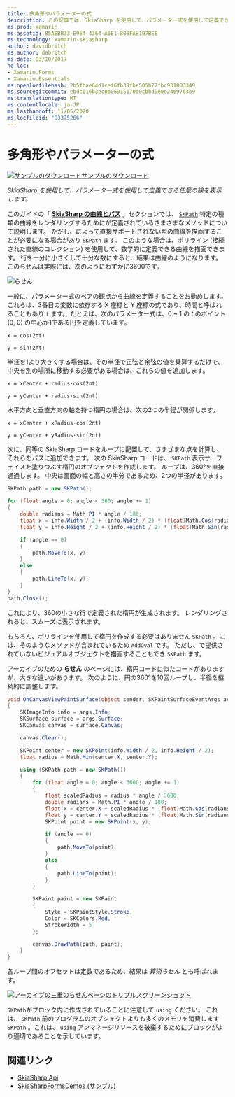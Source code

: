 ```yaml
---
title: 多角形やパラメーターの式
description: この記事では、SkiaSharp を使用して、パラメーター式を使用して定義できる任意の線を表示する方法について説明し、サンプルコードを使用してこれを示します。
ms.prod: xamarin
ms.assetid: 85AEBB33-E954-4364-A6E1-808FAB197BEE
ms.technology: xamarin-skiasharp
author: davidbritch
ms.author: dabritch
ms.date: 03/10/2017
no-loc:
- Xamarin.Forms
- Xamarin.Essentials
ms.openlocfilehash: 2b5fbae64d1cef6fb39fbe505b77fbc931803349
ms.sourcegitcommit: ebdc016b3ec0b06915170d0cbbd9e0e2469763b9
ms.translationtype: MT
ms.contentlocale: ja-JP
ms.lasthandoff: 11/05/2020
ms.locfileid: "93375266"
---
```

# <a name="polylines-and-parametric-equations"></a>多角形やパラメーターの式

[![サンプルのダウンロード](~/media/shared/download.png)サンプルのダウンロード](/samples/xamarin/xamarin-forms-samples/skiasharpforms-demos)

_SkiaSharp を使用して、パラメーター式を使用して定義できる任意の線を表示します。_

このガイドの「 [**SkiaSharp の曲線とパス**](../curves/index.md) 」セクションでは、 [`SKPath`](xref:SkiaSharp.SKPath) 特定の種類の曲線をレンダリングするためにが定義されているさまざまなメソッドについて説明します。 ただし、によって直接サポートされない型の曲線を描画することが必要になる場合があり `SKPath` ます。 このような場合は、ポリライン (接続された直線のコレクション) を使用して、数学的に定義できる曲線を描画できます。 行を十分に小さくして十分な数にすると、結果は曲線のようになります。 このらせんは実際には、次のようにわずかに3600です。

![らせん](polylines-images/spiralexample.png)

一般に、パラメーター式のペアの観点から曲線を定義することをお勧めします。 これらは、3番目の変数に依存する X 座標と Y 座標の式であり、時間と呼ばれることもあり `t` ます。 たとえば、次のパラメーター式は、0 ~ 1 の *t* のポイント (0, 0) の中心が1である円を定義しています。

`x = cos(2πt)`

`y = sin(2πt)`

 半径を1より大きくする場合は、その半径で正弦と余弦の値を乗算するだけで、中央を別の場所に移動する必要がある場合は、これらの値を追加します。

`x = xCenter + radius·cos(2πt)`

`y = yCenter + radius·sin(2πt)`

水平方向と垂直方向の軸を持つ楕円の場合は、次の2つの半径が関係します。

`x = xCenter + xRadius·cos(2πt)`

`y = yCenter + yRadius·sin(2πt)`

次に、同等の SkiaSharp コードをループに配置して、さまざまな点を計算し、それらをパスに追加できます。 次の SkiaSharp コードは、 `SKPath` 表示サーフェイスを塗りつぶす楕円のオブジェクトを作成します。 ループは、360°を直接通過します。 中央は画面の幅と高さの半分であるため、2つの半径があります。

```csharp
SKPath path = new SKPath();

for (float angle = 0; angle < 360; angle += 1)
{
    double radians = Math.PI * angle / 180;
    float x = info.Width / 2 + (info.Width / 2) * (float)Math.Cos(radians);
    float y = info.Height / 2 + (info.Height / 2) * (float)Math.Sin(radians);

    if (angle == 0)
    {
        path.MoveTo(x, y);
    }
    else
    {
        path.LineTo(x, y);
    }
}
path.Close();
```

これにより、360の小さな行で定義された楕円が生成されます。 レンダリングされると、スムーズに表示されます。

もちろん、ポリラインを使用して楕円を作成する必要はありません `SKPath` 。には、そのようなメソッドが含まれているため `AddOval` です。 ただし、で提供されていないビジュアルオブジェクトを描画することもでき `SKPath` ます。

アーカイブのための **らせん** のページには、楕円コードに似たコードがありますが、大きな違いがあります。 次のように、円の360°を10回ループし、半径を継続的に調整します。

```csharp
void OnCanvasViewPaintSurface(object sender, SKPaintSurfaceEventArgs args)
{
    SKImageInfo info = args.Info;
    SKSurface surface = args.Surface;
    SKCanvas canvas = surface.Canvas;

    canvas.Clear();

    SKPoint center = new SKPoint(info.Width / 2, info.Height / 2);
    float radius = Math.Min(center.X, center.Y);

    using (SKPath path = new SKPath())
    {
        for (float angle = 0; angle < 3600; angle += 1)
        {
            float scaledRadius = radius * angle / 3600;
            double radians = Math.PI * angle / 180;
            float x = center.X + scaledRadius * (float)Math.Cos(radians);
            float y = center.Y + scaledRadius * (float)Math.Sin(radians);
            SKPoint point = new SKPoint(x, y);

            if (angle == 0)
            {
                path.MoveTo(point);
            }
            else
            {
                path.LineTo(point);
            }
        }

        SKPaint paint = new SKPaint
        {
            Style = SKPaintStyle.Stroke,
            Color = SKColors.Red,
            StrokeWidth = 5
        };

        canvas.DrawPath(path, paint);
    }
}
```

各ループ間のオフセットは定数であるため、結果は *算術らせん* とも呼ばれます。

[![アーカイブの三重のらせんページのトリプルスクリーンショット](polylines-images/archimedeanspiral-small.png)](polylines-images/archimedeanspiral-large.png#lightbox "アーカイブの三重のらせんページのトリプルスクリーンショット")

`SKPath`がブロック内に作成されていることに注意して `using` ください。 これは、 `SKPath` 前のプログラムのオブジェクトよりも多くのメモリを消費します `SKPath` 。これは、 `using` アンマネージリソースを破棄するためにブロックがより適切であることを示しています。

## <a name="related-links"></a>関連リンク

- [SkiaSharp Api](/dotnet/api/skiasharp)
- [SkiaSharpFormsDemos (サンプル)](/samples/xamarin/xamarin-forms-samples/skiasharpforms-demos)